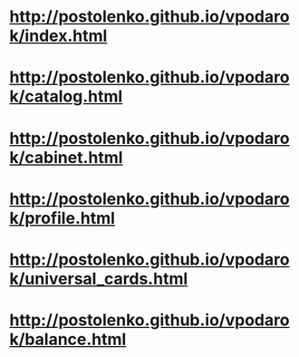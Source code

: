 # http://postolenko.github.io/vpodarok/index.html
# http://postolenko.github.io/vpodarok/catalog.html
# http://postolenko.github.io/vpodarok/cabinet.html
# http://postolenko.github.io/vpodarok/profile.html
# http://postolenko.github.io/vpodarok/universal_cards.html
# http://postolenko.github.io/vpodarok/balance.html